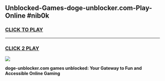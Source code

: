 
## Unblocked-Games-doge-unblocker.com-Play-Online #nib0k
<h3>
<a href="https://news.freeplayer.one?title=doge-unblocker.com&ref=3">CLICK TO PLAY</a></h3>
<hr>

<h3>
<a href="https://news.freeplayer.one?title=doge-unblocker.com&ref=3">CLICK 2 PLAY</a>
  
</h3>

<a href="https://news.freeplayer.one?title=doge-unblocker.com&ref=3"><img src="https://clearcache.store/games.png"></a>


**doge-unblocker.com games unblocked: Your Gateway to Fun and Accessible Online Gaming**
